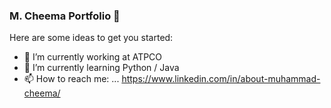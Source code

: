 ### M. Cheema Portfolio 👋


Here are some ideas to get you started:

- 🔭 I’m currently working at ATPCO
- 🌱 I’m currently learning Python / Java
- 📫 How to reach me: ... https://www.linkedin.com/in/about-muhammad-cheema/
